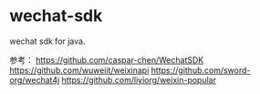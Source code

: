 # wechat-sdk
wechat sdk for java.

参考：
https://github.com/caspar-chen/WechatSDK
https://github.com/wuweiit/weixinapi
https://github.com/sword-org/wechat4j
https://github.com/liyiorg/weixin-popular
